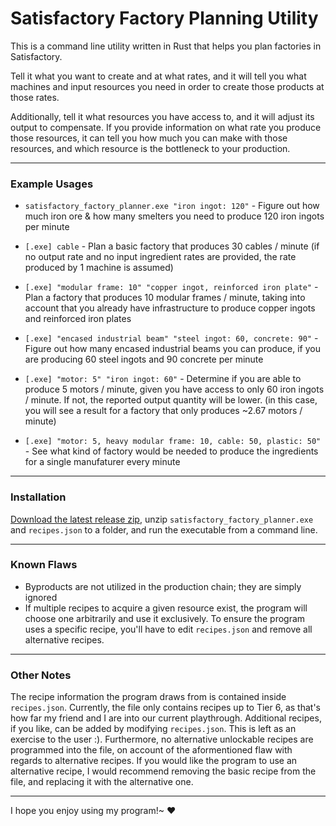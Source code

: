# Satisfactory Factory Planning Utility

This is a command line utility written in Rust that helps you plan factories in Satisfactory. 

Tell it what you want to create and at what rates, and it will tell you what machines and input resources you need in order to create those products at those rates.

Additionally, tell it what resources you have access to, and it will adjust its output to compensate. If you provide information on what rate you produce those resources, it can tell you how much you can make with those resources, and which resource is the bottleneck to your production.

--- 

### Example Usages

* `satisfactory_factory_planner.exe "iron ingot: 120"` - Figure out how much iron ore & how many smelters you need to produce 120 iron ingots per minute

* `[.exe] cable` - Plan a basic factory that produces 30 cables / minute (if no output rate and no input ingredient rates are provided, the rate produced by 1 machine is assumed)

* `[.exe] "modular frame: 10" "copper ingot, reinforced iron plate"` - Plan a factory that produces 10 modular frames / minute, taking into account that you already have infrastructure to produce copper ingots and reinforced iron plates

* `[.exe] "encased industrial beam" "steel ingot: 60, concrete: 90"` - Figure out how many encased industrial beams you can produce, if you are producing 60 steel ingots and 90 concrete per minute

* `[.exe] "motor: 5" "iron ingot: 60"` - Determine if you are able to produce 5 motors / minute, given you have access to only 60 iron ingots / minute. If not, the reported output quantity will be lower. (in this case, you will see a result for a factory that only produces ~2.67 motors / minute)

* `[.exe] "motor: 5, heavy modular frame: 10, cable: 50, plastic: 50"` - See what kind of factory would be needed to produce the ingredients for a single manufaturer every minute

---

### Installation

[Download the latest release zip](https://github.com/Maurdekye/satisfactory_factory_planner/releases), unzip `satisfactory_factory_planner.exe` and `recipes.json` to a folder, and run the executable from a command line.

---

### Known Flaws

* Byproducts are not utilized in the production chain; they are simply ignored
* If multiple recipes to acquire a given resource exist, the program will choose one arbitrarily and use it exclusively. To ensure the program uses a specific recipe, you'll have to edit `recipes.json` and remove all alternative recipes.

---

### Other Notes

The recipe information the program draws from is contained inside `recipes.json`. Currently, the file only contains recipes up to Tier 6, as that's how far my friend and I are into our current playthrough. Additional recipes, if you like, can be added by modifying `recipes.json`. This is left as an exercise to the user :). Furthermore, no alternative unlockable recipes are programmed into the file, on account of the aformentioned flaw with regards to alternative recipes. If you would like the program to use an alternative recipe, I would recommend removing the basic recipe from the file, and replacing it with the alternative one.

---

I hope you enjoy using my program!~ ❤️